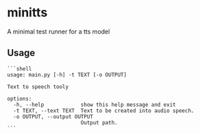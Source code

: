 # minitts
A minimal test runner for a tts model

## Usage
    ```shell
    usage: main.py [-h] -t TEXT [-o OUTPUT]
    
    Text to speech tooly
    
    options:
      -h, --help            show this help message and exit
      -t TEXT, --text TEXT  Text to be created into audio speech.
      -o OUTPUT, --output OUTPUT
                            Output path.
    ```
